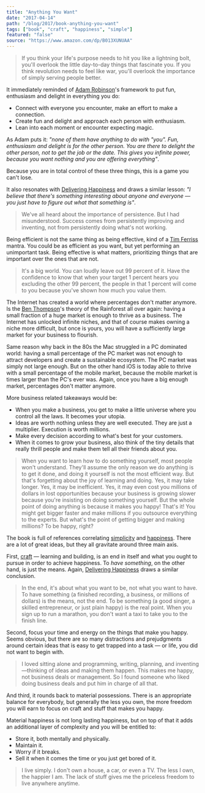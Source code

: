 ```yaml
---
title: "Anything You Want"
date: "2017-04-14"
path: "/blog/2017/book-anything-you-want"
tags: ["book", "craft", "happiness", "simple"]
featured: "false"
source: "https://www.amazon.com/dp/B013XUNUAA"
---
```


> If you think your life's purpose needs to hit you like a lightning bolt, you'll overlook the little day-to-day things that fascinate you. If you think revolution needs to feel like war, you'll overlook the importance of simply serving people better.

It immediately reminded of [Adam Robinson](https://en.wikipedia.org/wiki/Adam_Robinson)'s framework to put fun, enthusiasm and delight in everything you do:

* Connect with everyone you encounter, make an effort to make a connection.
* Create fun and delight and approach each person with enthusiasm.
* Lean into each moment or encounter expecting magic.

As Adam puts it: *"none of them have anything to do with "you". Fun, enthusiasm and delight is for the other person. You are there to delight the other person, not to get the job or the date. This gives you infinite power, because you want nothing and you are offering everything"*.

Because you are in total control of these three things, this is a game you can't lose.

It also resonates with [Delivering Happiness](/blog/2017/book-delivering-happiness) and draws a similar lesson: *"I believe that there's something interesting about anyone and everyone — you just have to figure out what that something is"*.

> We've all heard about the importance of persistence. But I had misunderstood. Success comes from persistently improving and inventing, not from persistently doing what's not working.

Being efficient is not the same thing as being effective, kind of a [Tim Ferriss](https://en.wikipedia.org/wiki/Tim_Ferriss) mantra. You could be as efficient as you want, but yet performing an unimportant task. Being effective is what matters, prioritizing things that are important over the ones that are not.

> It's a big world. You can loudly leave out 99 percent of it. Have the confidence to know that when your target 1 percent hears you excluding the other 99 percent, the people in that 1 percent will come to you because you've shown how much you value them.

The Internet has created a world where percentages don't matter anymore. Is the [Ben Thompson](http://exponent.fm/episode-012-the-internet-rainforest/)'s theory of the Rainforest all over again: having a small fraction of a huge market is enough to thrive as a business. The Internet has unlocked infinite niches, and that of course makes owning a niche more difficult, but once is yours, you will have a sufficiently large market for your business to flourish.

Same reason why back in the 80s the Mac struggled in a PC dominated world: having a small percentage of the PC market was not enough to attract developers and create a sustainable ecosystem. The PC market was simply not large enough. But on the other hand iOS is today able to thrive with a small percentage of the mobile market, because the mobile market is times larger than the PC's ever was. Again, once you have a big enough market, percentages don't matter anymore.

More business related takeaways would be:

* When you make a business, you get to make a little universe where you control all the laws. It becomes your utopia.
* Ideas are worth nothing unless they are well executed. They are just a multiplier. Execution is worth millions.
* Make every decision according to what's best for your customers.
* When it comes to grow your business, also think of the tiny details that really thrill people and make them tell all their friends about you.

> When you want to learn how to do something yourself, most people won't understand. They'll assume the only reason we do anything is to get it done, and doing it yourself is not the most efficient way. But that's forgetting about the joy of learning and doing. Yes, it may take longer. Yes, it may be inefficient. Yes, it may even cost you millions of dollars in lost opportunities because your business is growing slower because you're insisting on doing something yourself. But the whole point of doing anything is because it makes you happy! That's it! You might get bigger faster and make millions if you outsource everything to the experts. But what's the point of getting bigger and making millions? To be happy, right?

The book is full of references correlating [simplicity](/tags/simple) and [happiness](/tags/happiness). There are a lot of great ideas, but they all gravitate around three main axis.

First, [craft](/tags/craft) — learning and building, is an end in itself and what you ought to pursue in order to achieve happiness. To *have something*, on the other hand, is just the means. Again, [Delivering Happiness](/blog/2017/book-delivering-happiness) draws a similar conclusion.

> In the end, it's about what you want to be, not what you want to have. To have something (a finished recording, a business, or millions of dollars) is the means, not the end. To be something (a good singer, a skilled entrepreneur, or just plain happy) is the real point. When you sign up to run a marathon, you don't want a taxi to take you to the finish line.

Second, focus your time and energy on the things that make you happy. Seems obvious, but there are so many distractions and prejudgments around certain ideas that is easy to get trapped into a task — or life, you did not want to begin with.

> I loved sitting alone and programming, writing, planning, and inventing—thinking of ideas and making them happen. This makes me happy, not business deals or management. So I found someone who liked doing business deals and put him in charge of all that.

And third, it rounds back to material possessions. There is an appropriate balance for everybody, but generally the less you own, the more freedom you will earn to focus on craft and stuff that makes you happy.

Material happiness is not long lasting happiness, but on top of that it adds an additional layer of complexity and you will be entitled to:

* Store it, both mentally and physically.
* Maintain it.
* Worry if it breaks.
* Sell it when it comes the time or you just get bored of it.

> I live simply. I don't own a house, a car, or even a TV. The less I own, the happier I am. The lack of stuff gives me the priceless freedom to live anywhere anytime.

